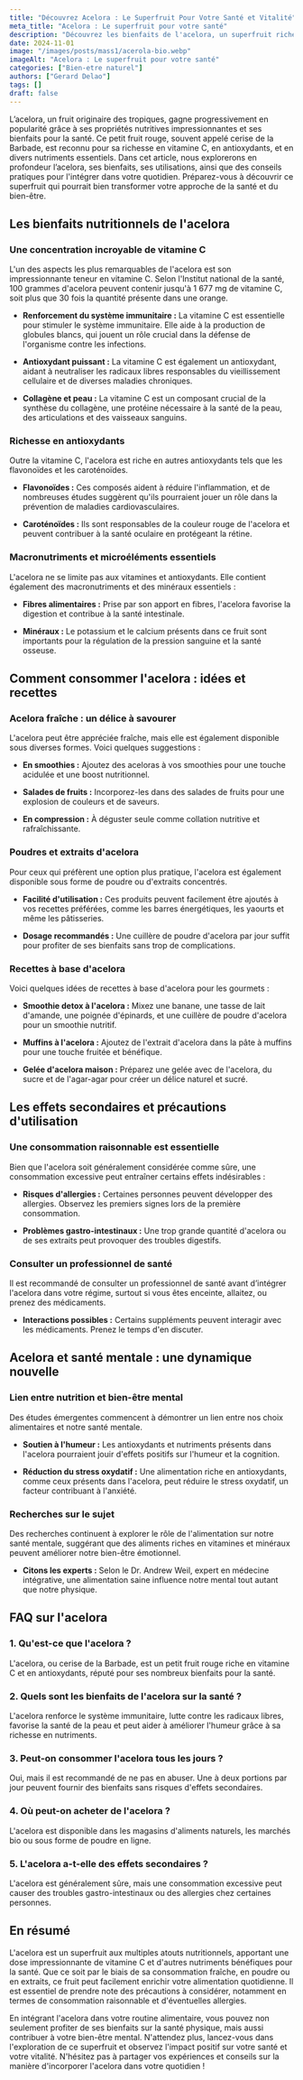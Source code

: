 ```yaml
---
title: "Découvrez Acelora : Le Superfruit Pour Votre Santé et Vitalité"
meta_title: "Acelora : Le superfruit pour votre santé"
description: "Découvrez les bienfaits de l'acelora, un superfruit riche en nutriments qui booste votre santé et vitalité."
date: 2024-11-01
image: "/images/posts/mass1/acerola-bio.webp"
imageAlt: "Acelora : Le superfruit pour votre santé"
categories: ["Bien-etre naturel"]
authors: ["Gerard Delao"]
tags: []
draft: false
---
```



L’acelora, un fruit originaire des tropiques, gagne progressivement en popularité grâce à ses propriétés nutritives impressionnantes et ses bienfaits pour la santé. Ce petit fruit rouge, souvent appelé cerise de la Barbade, est reconnu pour sa richesse en vitamine C, en antioxydants, et en divers nutriments essentiels. Dans cet article, nous explorerons en profondeur l’acelora, ses bienfaits, ses utilisations, ainsi que des conseils pratiques pour l'intégrer dans votre quotidien. Préparez-vous à découvrir ce superfruit qui pourrait bien transformer votre approche de la santé et du bien-être.

## Les bienfaits nutritionnels de l'acelora

### Une concentration incroyable de vitamine C

L'un des aspects les plus remarquables de l'acelora est son impressionnante teneur en vitamine C. Selon l'Institut national de la santé, 100 grammes d'acelora peuvent contenir jusqu'à 1 677 mg de vitamine C, soit plus que 30 fois la quantité présente dans une orange.

- **Renforcement du système immunitaire :** La vitamine C est essentielle pour stimuler le système immunitaire. Elle aide à la production de globules blancs, qui jouent un rôle crucial dans la défense de l'organisme contre les infections.
  
- **Antioxydant puissant :** La vitamine C est également un antioxydant, aidant à neutraliser les radicaux libres responsables du vieillissement cellulaire et de diverses maladies chroniques.
  
- **Collagène et peau :** La vitamine C est un composant crucial de la synthèse du collagène, une protéine nécessaire à la santé de la peau, des articulations et des vaisseaux sanguins.

### Richesse en antioxydants

Outre la vitamine C, l'acelora est riche en autres antioxydants tels que les flavonoïdes et les caroténoïdes.

- **Flavonoïdes :** Ces composés aident à réduire l'inflammation, et de nombreuses études suggèrent qu'ils pourraient jouer un rôle dans la prévention de maladies cardiovasculaires.
  
- **Caroténoïdes :** Ils sont responsables de la couleur rouge de l'acelora et peuvent contribuer à la santé oculaire en protégeant la rétine.

### Macronutriments et microéléments essentiels

L'acelora ne se limite pas aux vitamines et antioxydants. Elle contient également des macronutriments et des minéraux essentiels :

- **Fibres alimentaires :** Prise par son apport en fibres, l'acelora favorise la digestion et contribue à la santé intestinale.
  
- **Minéraux :** Le potassium et le calcium présents dans ce fruit sont importants pour la régulation de la pression sanguine et la santé osseuse.

## Comment consommer l'acelora : idées et recettes

### Acelora fraîche : un délice à savourer

L'acelora peut être appréciée fraîche, mais elle est également disponible sous diverses formes. Voici quelques suggestions :

- **En smoothies :** Ajoutez des aceloras à vos smoothies pour une touche acidulée et une boost nutritionnel.
  
- **Salades de fruits :** Incorporez-les dans des salades de fruits pour une explosion de couleurs et de saveurs.

- **En compression :** À déguster seule comme collation nutritive et rafraîchissante.

### Poudres et extraits d'acelora

Pour ceux qui préfèrent une option plus pratique, l'acelora est également disponible sous forme de poudre ou d'extraits concentrés.

- **Facilité d'utilisation :** Ces produits peuvent facilement être ajoutés à vos recettes préférées, comme les barres énergétiques, les yaourts et même les pâtisseries.

- **Dosage recommandés :** Une cuillère de poudre d'acelora par jour suffit pour profiter de ses bienfaits sans trop de complications.

### Recettes à base d'acelora

Voici quelques idées de recettes à base d'acelora pour les gourmets :

- **Smoothie detox à l'acelora :** Mixez une banane, une tasse de lait d'amande, une poignée d'épinards, et une cuillère de poudre d'acelora pour un smoothie nutritif.
  
- **Muffins à l'acelora :** Ajoutez de l'extrait d'acelora dans la pâte à muffins pour une touche fruitée et bénéfique.

- **Gelée d'acelora maison :** Préparez une gelée avec de l'acelora, du sucre et de l'agar-agar pour créer un délice naturel et sucré.

## Les effets secondaires et précautions d'utilisation

### Une consommation raisonnable est essentielle

Bien que l'acelora soit généralement considérée comme sûre, une consommation excessive peut entraîner certains effets indésirables :

- **Risques d'allergies :** Certaines personnes peuvent développer des allergies. Observez les premiers signes lors de la première consommation.
  
- **Problèmes gastro-intestinaux :** Une trop grande quantité d'acelora ou de ses extraits peut provoquer des troubles digestifs.

### Consulter un professionnel de santé

Il est recommandé de consulter un professionnel de santé avant d’intégrer l'acelora dans votre régime, surtout si vous êtes enceinte, allaitez, ou prenez des médicaments.

- **Interactions possibles :** Certains suppléments peuvent interagir avec les médicaments. Prenez le temps d'en discuter.

## Acelora et santé mentale : une dynamique nouvelle

### Lien entre nutrition et bien-être mental

Des études émergentes commencent à démontrer un lien entre nos choix alimentaires et notre santé mentale.

- **Soutien à l'humeur :** Les antioxydants et nutriments présents dans l'acelora pourraient jouir d'effets positifs sur l'humeur et la cognition.

- **Réduction du stress oxydatif :** Une alimentation riche en antioxydants, comme ceux présents dans l'acelora, peut réduire le stress oxydatif, un facteur contribuant à l'anxiété.

### Recherches sur le sujet

Des recherches continuent à explorer le rôle de l'alimentation sur notre santé mentale, suggérant que des aliments riches en vitamines et minéraux peuvent améliorer notre bien-être émotionnel.

- **Citons les experts :** Selon le Dr. Andrew Weil, expert en médecine intégrative, une alimentation saine influence notre mental tout autant que notre physique.

## FAQ sur l'acelora

### 1. Qu'est-ce que l'acelora ?

L'acelora, ou cerise de la Barbade, est un petit fruit rouge riche en vitamine C et en antioxydants, réputé pour ses nombreux bienfaits pour la santé.

### 2. Quels sont les bienfaits de l'acelora sur la santé ?

L'acelora renforce le système immunitaire, lutte contre les radicaux libres, favorise la santé de la peau et peut aider à améliorer l'humeur grâce à sa richesse en nutriments.

### 3. Peut-on consommer l'acelora tous les jours ?

Oui, mais il est recommandé de ne pas en abuser. Une à deux portions par jour peuvent fournir des bienfaits sans risques d'effets secondaires.

### 4. Où peut-on acheter de l'acelora ?

L'acelora est disponible dans les magasins d'aliments naturels, les marchés bio ou sous forme de poudre en ligne.

### 5. L'acelora a-t-elle des effets secondaires ?

L'acelora est généralement sûre, mais une consommation excessive peut causer des troubles gastro-intestinaux ou des allergies chez certaines personnes.

## En résumé

L'acelora est un superfruit aux multiples atouts nutritionnels, apportant une dose impressionnante de vitamine C et d'autres nutriments bénéfiques pour la santé. Que ce soit par le biais de sa consommation fraîche, en poudre ou en extraits, ce fruit peut facilement enrichir votre alimentation quotidienne. Il est essentiel de prendre note des précautions à considérer, notamment en termes de consommation raisonnable et d'éventuelles allergies.

En intégrant l'acelora dans votre routine alimentaire, vous pouvez non seulement profiter de ses bienfaits sur la santé physique, mais aussi contribuer à votre bien-être mental. N'attendez plus, lancez-vous dans l'exploration de ce superfruit et observez l'impact positif sur votre santé et votre vitalité. N'hésitez pas à partager vos expériences et conseils sur la manière d'incorporer l'acelora dans votre quotidien !

